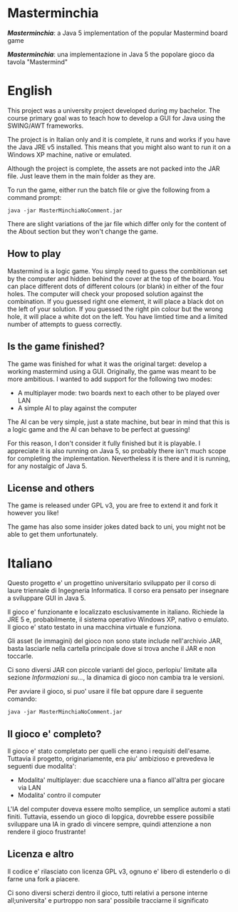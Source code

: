 # Masterminchia
***Masterminchia***: a Java 5 implementation of the popular Mastermind board game

***Masterminchia***: una implementazione in Java 5 the popolare gioco da tavola "Mastermind"

# English

This project was a university project developed during my bachelor. The course primary goal was to teach how to develop a GUI for Java using the SWING/AWT frameworks.

The project is in Italian only and it is complete, it runs and works if you have the Java JRE v5 installed. This means that you might also want to run it on a Windows XP machine, native or emulated.

Although the project is complete, the assets are not packed into the JAR file. Just leave them in the main folder as they are.

To run the game, either run the batch file or give the following from a command prompt:

```
java -jar MasterMinchiaNoComment.jar
```

There are slight variations of the jar file which differ only for the content of the About section but they won't change the game.

## How to play

Mastermind is a logic game. You simply need to guess the combitionan set by the computer and hidden behind the cover at the top of the board. You can place different dots of different colours (or blank) in either of the four holes. The computer will check your proposed solution against the combination. If you guessed right one element, it will place a black dot on the left of your solution. If you guessed the right pin colour but the wrong hole, it will place a white dot on the left. You have limtied time and a limited number of attempts to guess correctly.

## Is the game finished?

The game was finished for what it was the original target: develop a working mastermind using a GUI. Originally, the game was meant to be more ambitious. I wanted to add support for the following two modes:

<ul>
  <li> A multiplayer mode: two boards next to each other to be played over LAN</li>
  <li> A simple AI to play against the computer</li>
</ul>

The AI can be very simple, just a state machine, but bear in mind that this is a logic game and the AI can behave to be perfect at guessing!

For this reason, I don't consider it fully finished but it is playable. I appreciate it is also running on Java 5, so probably there isn't much scope for completing the implementation. Nevertheless it is there and it is running, for any nostalgic of Java 5.

## License and others

The game is released under GPL v3, you are free to extend it and fork it however you like!

The game has also some insider jokes dated back to uni, you might not be able to get them unfortunately.

# Italiano

Questo progetto e' un progettino universitario sviluppato per il corso di laure triennale di Ingegneria Informatica. Il corso era pensato per insegnare a sviluppare GUI in Java 5.

Il gioco e' funzionante e localizzato esclusivamente in italiano. Richiede la JRE 5 e, probabilmente, il sistema operativo Windows XP, nativo o emulato. Il gioco e' stato testato in una macchina virtuale e funziona.

Gli asset (le immagini) del gioco non sono state include nell'archivio JAR, basta lasciarle nella cartella principale dove si trova anche il JAR e non toccarle.

Ci sono diversi JAR con piccole varianti del gioco, perlopiu' limitate alla sezione <em>Informazioni su...</em>, la dinamica di gioco non cambia tra le versioni.

Per avviare il gioco, si puo' usare il file bat oppure dare il seguente comando:

```
java -jar MasterMinchiaNoComment.jar
```

## Il gioco e' completo?

Il gioco e' stato completato per quelli che erano i requisiti dell'esame. Tuttavia il progetto, originariamente, era piu' ambizioso e prevedeva le seguenti due modalita':

<ul>
  <li> Modalita' multiplayer: due scacchiere una a fianco all'altra per giocare via LAN</li>
  <li> Modalita' contro il computer</li>
</ul>

L'IA del computer doveva essere molto semplice, un semplice automi a stati finiti. Tuttavia, essendo un gioco di lopgica, dovrebbe essere possibile sviluppare una IA in grado di vincere sempre, quindi attenzione a non rendere il gioco frustrante!

## Licenza e altro

Il codice e' rilasciato con licenza GPL v3, ognuno e' libero di estenderlo o di farne una fork a piacere.

Ci sono diversi scherzi dentro il gioco, tutti relativi a persone interne all;universita' e purtroppo non sara' possibile tracciarne il significato

